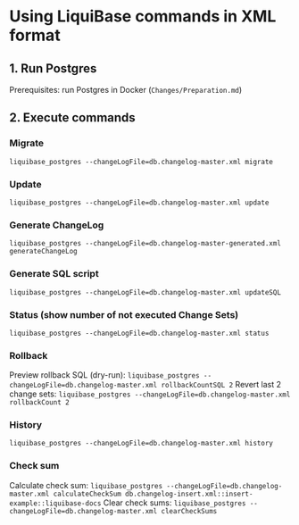# Using LiquiBase commands in XML format

## 1. Run Postgres
Prerequisites: run Postgres in Docker (`Changes/Preparation.md`)

## 2. Execute commands
### Migrate
`liquibase_postgres --changeLogFile=db.changelog-master.xml migrate`

### Update
`liquibase_postgres --changeLogFile=db.changelog-master.xml update`

### Generate ChangeLog
`liquibase_postgres --changeLogFile=db.changelog-master-generated.xml generateChangeLog`

### Generate SQL script
`liquibase_postgres --changeLogFile=db.changelog-master.xml updateSQL`

### Status (show number of not executed Change Sets)
`liquibase_postgres --changeLogFile=db.changelog-master.xml status`

### Rollback
Preview rollback SQL (dry-run): `liquibase_postgres --changeLogFile=db.changelog-master.xml rollbackCountSQL 2`
Revert last 2 change sets: `liquibase_postgres --changeLogFile=db.changelog-master.xml rollbackCount 2`

### History
`liquibase_postgres --changeLogFile=db.changelog-master.xml history`

### Check sum
Calculate check sum:
`liquibase_postgres --changeLogFile=db.changelog-master.xml calculateCheckSum db.changelog-insert.xml::insert-example::liquibase-docs`
Clear check sums:
`liquibase_postgres --changeLogFile=db.changelog-master.xml clearCheckSums`
